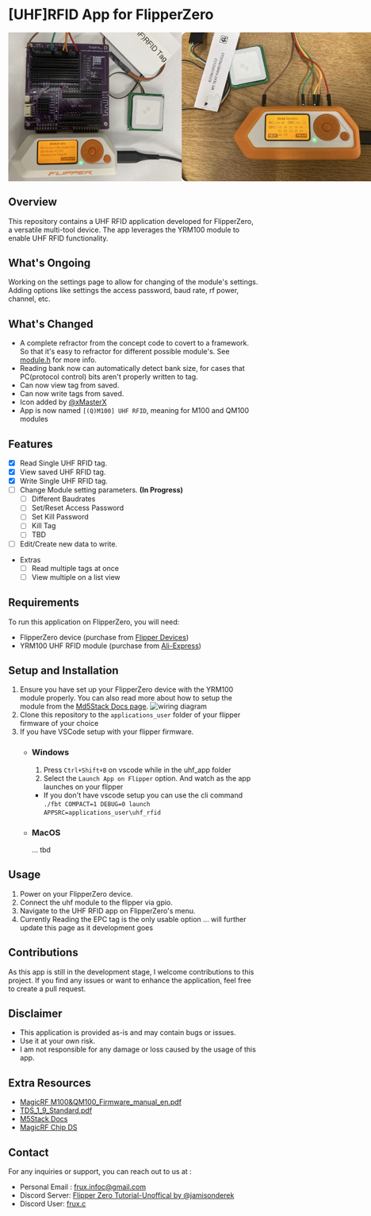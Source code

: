 # [UHF]RFID App for FlipperZero

<div style="
display: flex;
flex-direction: row;
justify-content: space-evenly;
align-items: center;
">
  <img style="
    width: 350px;"
    src="assets/img/uhf_demo_app2.jpg">
  <img style="
    border-radius: 10px;
    width: 400px;"
  src="assets/img/uhf_demo_app.jpg">
</div>

## Overview

This repository contains a UHF RFID application developed for FlipperZero, a versatile multi-tool device. The app leverages the YRM100 module to enable UHF RFID functionality.

## What's Ongoing

Working on the settings page to allow for changing of the module's settings.
Adding options like settings the access password, baud rate, rf power, channel, etc.

## What's Changed

- A complete refractor from the concept code to covert to a framework. So that it's easy to refractor for different possible module's. See [module.h](uhf_module.h) for more info.
- Reading bank now can automatically detect bank size, for cases that PC(protocol control) bits aren't properly written to tag.
- Can now view tag from saved.
- Can now write tags from saved.
- Icon added by [@xMasterX](https://github.com/xMasterX)
- App is now named `[(Q)M100] UHF RFID`, meaning for M100 and QM100 modules

## Features

- [x] Read Single UHF RFID tag.
- [x] View saved UHF RFID tag.
- [x] Write Single UHF RFID tag.
- [ ] Change Module setting parameters. **(In Progress)**
  - [ ] Different Baudrates 
  - [ ] Set/Reset Access Password
  - [ ] Set Kill Password
  - [ ] Kill Tag
  - [ ] TBD
- [ ] Edit/Create new data to write.
- Extras
  - [ ] Read multiple tags at once
  - [ ] View multiple on a list view

## Requirements

To run this application on FlipperZero, you will need:

- FlipperZero device (purchase from [Flipper Devices](https://www.flipperdevices.com))
- YRM100 UHF RFID module (purchase from [Ali-Express](https://www.aliexpress.com/item/1005005296512846.html))

## Setup and Installation

1. Ensure you have set up your FlipperZero device with the YRM100 module properly. You can also read more about how to setup the module from the [Md5Stack Docs page](http://docs.m5stack.com/en/unit/uhf_rfid).
   ![wiring diagram](https://static-cdn.m5stack.com/resource/docs/products/unit/uhf_rfid/uhf_rfid_sch_01.webp)
2. Clone this repository to the `applications_user` folder of your flipper firmware of your choice
3. If you have VSCode setup with your flipper firmware.
   - ### Windows
     1. Press `Ctrl+Shift+B` on vscode while in the uhf_app folder
     2. Select the `Launch App on Flipper` option. And watch as the app launches on your flipper
     - If you don't have vscode setup you can use the cli command `./fbt COMPACT=1 DEBUG=0 launch APPSRC=applications_user\uhf_rfid`
   - ### MacOS
     ... tbd

## Usage

1. Power on your FlipperZero device.
2. Connect the uhf module to the flipper via gpio.
3. Navigate to the UHF RFID app on FlipperZero's menu.
4. Currently Reading the EPC tag is the only usable option
   ... will further update this page as it development goes

## Contributions

As this app is still in the development stage, I welcome contributions to this project. If you find any issues or want to enhance the application, feel free to create a pull request.

## Disclaimer

- This application is provided as-is and may contain bugs or issues.
- Use it at your own risk.
- I am not responsible for any damage or loss caused by the usage of this app.

## Extra Resources

- [MagicRF M100&QM100_Firmware_manual_en.pdf](assets/res/MagicRF_M100&QM100_Firmware_manual_en.pdf)
- [TDS_1_9_Standard.pdf](assets/res/TDS_1_9_Standard.pdf)
- [M5Stack Docs](https://docs.m5stack.com/en/unit/uhf_rfid)
- [MagicRF Chip DS](http://www.magicrf.com/product_en.htm)

## Contact

For any inquiries or support, you can reach out to us at :

- Personal Email : [frux.infoc@gmail.com](mailto:frux.infoc@gmail.com)
- Discord Server: [Flipper Zero Tutorial-Unoffical by @jamisonderek](https://discord.gg/REunuAnTX9)
- Discord User: [frux.c]()
